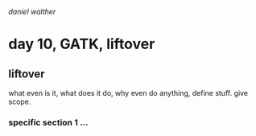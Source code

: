 _daniel walther_

# day 10, GATK, liftover

## liftover

what even is it, what does it do, why even do anything, define stuff. give scope.

### specific section 1 ...